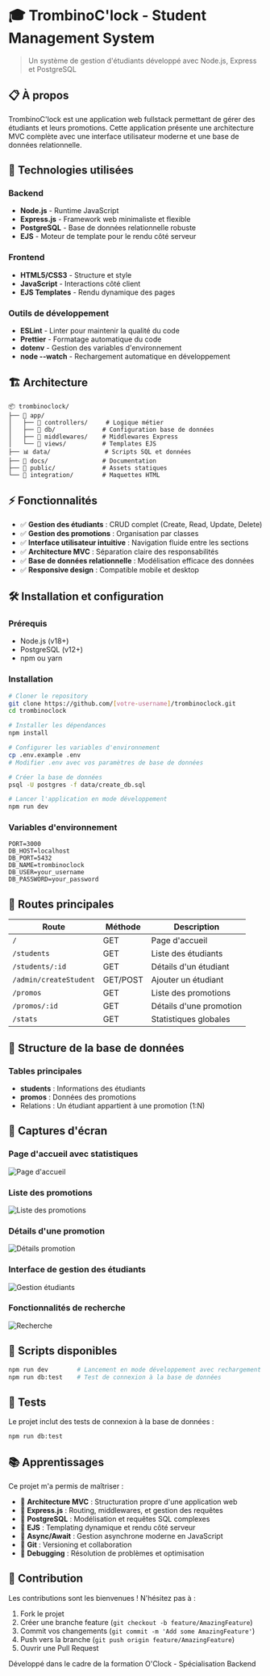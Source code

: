 # 🎓 TrombinoC'lock - Student Management System

> Un système de gestion d'étudiants développé avec Node.js, Express et PostgreSQL

## 📋 À propos

TrombinoC'lock est une application web fullstack permettant de gérer des étudiants et leurs promotions. Cette application présente une architecture MVC complète avec une interface utilisateur moderne et une base de données relationnelle.

## 🚀 Technologies utilisées

### Backend

- **Node.js** - Runtime JavaScript
- **Express.js** - Framework web minimaliste et flexible
- **PostgreSQL** - Base de données relationnelle robuste
- **EJS** - Moteur de template pour le rendu côté serveur

### Frontend

- **HTML5/CSS3** - Structure et style
- **JavaScript** - Interactions côté client
- **EJS Templates** - Rendu dynamique des pages

### Outils de développement

- **ESLint** - Linter pour maintenir la qualité du code
- **Prettier** - Formatage automatique du code
- **dotenv** - Gestion des variables d'environnement
- **node --watch** - Rechargement automatique en développement

## 🏗️ Architecture

```
📦 trombinoclock/
├── 🎯 app/
│   ├── 📁 controllers/     # Logique métier
│   ├── 📁 db/             # Configuration base de données
│   ├── 📁 middlewares/    # Middlewares Express
│   └── 📁 views/          # Templates EJS
├── 📊 data/               # Scripts SQL et données
├── 📖 docs/               # Documentation
├── 🎨 public/             # Assets statiques
└── 🧪 integration/        # Maquettes HTML
```

## ⚡ Fonctionnalités

- ✅ **Gestion des étudiants** : CRUD complet (Create, Read, Update, Delete)
- ✅ **Gestion des promotions** : Organisation par classes
- ✅ **Interface utilisateur intuitive** : Navigation fluide entre les sections
- ✅ **Architecture MVC** : Séparation claire des responsabilités
- ✅ **Base de données relationnelle** : Modélisation efficace des données
- ✅ **Responsive design** : Compatible mobile et desktop

## 🛠️ Installation et configuration

### Prérequis

- Node.js (v18+)
- PostgreSQL (v12+)
- npm ou yarn

### Installation

```bash
# Cloner le repository
git clone https://github.com/[votre-username]/trombinoclock.git
cd trombinoclock

# Installer les dépendances
npm install

# Configurer les variables d'environnement
cp .env.example .env
# Modifier .env avec vos paramètres de base de données

# Créer la base de données
psql -U postgres -f data/create_db.sql

# Lancer l'application en mode développement
npm run dev
```

### Variables d'environnement

```env
PORT=3000
DB_HOST=localhost
DB_PORT=5432
DB_NAME=trombinoclock
DB_USER=your_username
DB_PASSWORD=your_password
```

## 🎯 Routes principales

| Route                  | Méthode  | Description             |
| ---------------------- | -------- | ----------------------- |
| `/`                    | GET      | Page d'accueil          |
| `/students`            | GET      | Liste des étudiants     |
| `/students/:id`        | GET      | Détails d'un étudiant   |
| `/admin/createStudent` | GET/POST | Ajouter un étudiant     |
| `/promos`              | GET      | Liste des promotions    |
| `/promos/:id`          | GET      | Détails d'une promotion |
| `/stats`               | GET      | Statistiques globales   |

## 💾 Structure de la base de données

### Tables principales

- **students** : Informations des étudiants
- **promos** : Données des promotions
- Relations : Un étudiant appartient à une promotion (1:N)

## 📱 Captures d'écran

### Page d'accueil avec statistiques

![Page d'accueil](./screenshot/Capture%20d'écran%202025-08-25%20à%2000.40.36.png)

### Liste des promotions

![Liste des promotions](./screenshot/Capture%20d'écran%202025-08-25%20à%2000.40.45.png)

### Détails d'une promotion

![Détails promotion](./screenshot/Capture%20d'écran%202025-08-25%20à%2000.40.52.png)

### Interface de gestion des étudiants

![Gestion étudiants](./screenshot/Capture%20d'écran%202025-08-25%20à%2000.40.58.png)

### Fonctionnalités de recherche

![Recherche](./screenshot/Capture%20d'écran%202025-08-25%20à%2000.41.16.png)

## 🔧 Scripts disponibles

```bash
npm run dev        # Lancement en mode développement avec rechargement automatique
npm run db:test    # Test de connexion à la base de données
```

## 🧪 Tests

Le projet inclut des tests de connexion à la base de données :

```bash
npm run db:test
```

## 📚 Apprentissages

Ce projet m'a permis de maîtriser :

- 🔹 **Architecture MVC** : Structuration propre d'une application web
- 🔹 **Express.js** : Routing, middlewares, et gestion des requêtes
- 🔹 **PostgreSQL** : Modélisation et requêtes SQL complexes
- 🔹 **EJS** : Templating dynamique et rendu côté serveur
- 🔹 **Async/Await** : Gestion asynchrone moderne en JavaScript
- 🔹 **Git** : Versioning et collaboration
- 🔹 **Debugging** : Résolution de problèmes et optimisation

## 🤝 Contribution

Les contributions sont les bienvenues ! N'hésitez pas à :

1. Fork le projet
2. Créer une branche feature (`git checkout -b feature/AmazingFeature`)
3. Commit vos changements (`git commit -m 'Add some AmazingFeature'`)
4. Push vers la branche (`git push origin feature/AmazingFeature`)
5. Ouvrir une Pull Request

Développé dans le cadre de la formation O'Clock - Spécialisation Backend
